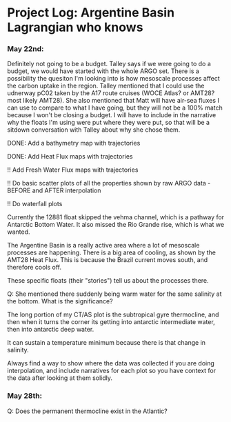 # Project Log: Argentine Basin Lagrangian who knows

### May 22nd: 
Definitely not going to be a budget. Talley says if we were going to do a budget, we would have started with the whole ARGO set. There is a possibility the quesiton I'm looking into is how mesoscale processes affect the carbon uptake in the region. Talley mentioned that I could use the udnerway pC02 taken by the A17 route cruises (WOCE Atlas? or AMT28? most likely AMT28). She also mentioned that Matt will have air-sea fluxes I can use to compare to what I have going, but they will not be a 100% match because I won't be closing a budget. I will have to include in the narrative why the floats I'm using were put where they were put, so that will be a sitdown conversation with Talley about why she chose them. 

DONE: Add a bathymetry map with trajectories

DONE: Add Heat Flux maps with trajectories 

!! Add Fresh Water Flux maps with trajectories 

!! Do basic scatter plots of all the properties shown by raw ARGO data - BEFORE and AFTER interpolation

!! Do waterfall plots

Currently the 12881 float skipped the vehma channel, which is a pathway for Antarctic Bottom Water. It also missed the Rio Grande rise, which is what we wanted. 

The Argentine Basin is a really active area where a lot of mesoscale processes are happening. There is a big area of cooling, as shown by the AMT28 Heat Flux. This is because the Brazil current moves south, and therefore cools off. 

These specific floats (their "stories") tell us about the processes there. 

Q:  She mentioned there suddenly being warm water for the same salinity at the bottom. What is the significance?


The long portion of my CT/AS plot is the subtropical gyre thermocline, and then when it turns the corner its getting into antarctic intermediate water, then into antarctic deep water. 

It can sustain a temperature minimum because there is that change in salinity. 

Always find a way to show where the data was collected if you are doing interpolation, and include narratives for each plot so you have context for the data after looking at them solidly. 


### May 28th:
Q:  Does the permanent thermocline exist in the Atlantic? 

